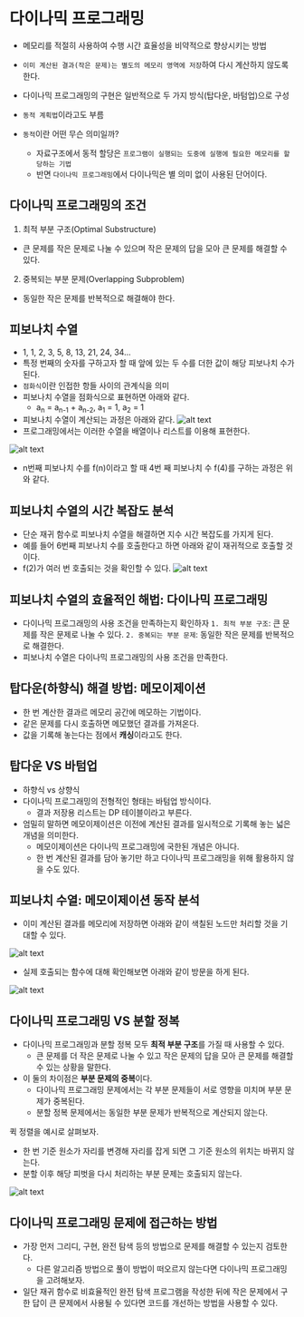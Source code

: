 # 다이나믹 프로그래밍
- 메모리를 적절히 사용하여 수행 시간 효율성을 비약적으로 향상시키는 방법
- `이미 계산된 결과(작은 문제)는 별도의 메모리 영역에 저장`하여 다시 계산하지 않도록 한다.
- 다이나믹 프로그래밍의 구현은 일반적으로 두 가지 방식(탑다운, 바텀업)으로 구성

- `동적 계획법`이라고도 부름
- `동적`이란 어떤 무슨 의미일까?
  - 자료구조에서 동적 할당은 `프로그램이 실행되는 도중에 실행에 필요한 메모리를 할당하는 기법`
  - 반면 `다이나믹 프로그래밍`에서 다이나믹은 별 의미 없이 사용된 단어이다.

## 다이나믹 프로그래밍의 조건
1. 최적 부분 구조(Optimal Substructure)
  - 큰 문제를 작은 문제로 나눌 수 있으며 작은 문제의 답을 모아 큰 문제를 해결할 수 있다.
2. 중복되는 부분 문제(Overlapping Subproblem)
  - 동일한 작은 문제를 반복적으로 해결해야 한다.

## 피보나치 수열
- 1, 1, 2, 3, 5, 8, 13, 21, 24, 34...
- 특정 번째의 숫자를 구하고자 할 때 앞에 있는 두 수를 더한 값이 해당 피보나치 수가 된다.
- `점화식`이란 인접한 항들 사이의 관계식을 의미
- 피보나치 수열을 점화식으로 표현하면 아래와 같다.
  - a<sub>n</sub> = a<sub>n-1</sub> + a<sub>n-2</sub>, a<sub>1</sub> = 1, a<sub>2</sub> = 1
- 피보나치 수열이 계산되는 과정은 아래와 같다.
![alt text](image.png)
- 프로그래밍에서는 이러한 수열을 배열이나 리스트를 이용해 표현한다.

![alt text](image-1.png)
- n번째 피보나치 수를 f(n)이라고 할 때 4번 째 피보나치 수 f(4)를 구하는 과정은 위와 같다.

## 피보나치 수열의 시간 복잡도 분석
- 단순 재귀 함수로 피보나치 수열을 해결하면 지수 시간 복잡도를 가지게 된다.
- 예를 들어 6번째 피보나치 수를 호출한다고 하면 아래와 같이 재귀적으로 호출할 것이다.
- f(2)가 여러 번 호출되는 것을 확인할 수 있다. 
![alt text](image-2.png)

## 피보나치 수열의 효율적인 해법: 다이나믹 프로그래밍
- 다이나믹 프로그래밍의 사용 조건을 만족하는지 확인하자
  `1. 최적 부분 구조`: 큰 문제를 작은 문제로 나눌 수 있다.
  `2. 중복되는 부분 문제`: 동일한 작은 문제를 반복적으로 해결한다.
- 피보나치 수열은 다이나믹 프로그래밍의 사용 조건을 만족한다.

## 탑다운(하향식) 해결 방법: 메모이제이션
- 한 번 계산한 결과르 메모리 공간에 메모하는 기법이다.
- 같은 문제를 다시 호출하면 메모했던 결과를 가져온다.
- 값을 기록해 놓는다는 점에서 **캐싱**이라고도 한다.

## 탑다운 VS 바텀업
- 하향식 vs 상향식
- 다이나믹 프로그래밍의 전형적인 형태는 바텀업 방식이다.
  - 결과 저장용 리스트는 DP 테이블이라고 부른다.
- 엄밀히 말하면 메모이제이션은 이전에 계산된 결과를 일시적으로 기록해 놓는 넓은 개념을 의미한다.
  - 메모이제이션은 다이나믹 프로그래밍에 국한된 개념은 아니다.
  - 한 번 계산된 결과를 담아 놓기만 하고 다이나믹 프로그래밍을 위해 활용하지 않을 수도 있다.

## 피보나치 수열: 메모이제이션 동작 분석
- 이미 계산된 결과를 메모리에 저장하면 아래와  같이 색칠된 노드만 처리할 것을 기대할 수 있다.

![alt text](image-3.png)

- 실제 호출되는 함수에 대해 확인해보면 아래와 같이 방문을 하게 된다.

![alt text](image-4.png)

## 다이나믹 프로그래밍 VS 분할 정복
- 다이나믹 프로그래밍과 분할 정복 모두 **최적 부분 구조**를 가질 때 사용할 수 있다.
  - 큰 문제를 더 작은 문제로 나눌 수 있고 작은 문제의 답을 모아 큰 문제를 해결할 수 있는 상황을 말한다.
- 이 둘의 차이점은 **부분 문제의 중복**이다.
  - 다이나믹 프로그래밍 문제에서는 각 부분 문제들이 서로 영향을 미치며 부분 문제가 중복된다.
  - 분할 정복 문제에서는 동일한 부분 문제가 반복적으로 계산되지 않는다.

퀵 정렬을 예시로 살펴보자.
- 한 번 기준 원소가 자리를 변경해 자리를 잡게 되면 그 기준 원소의 위치는 바뀌지 않는다.
- 분할 이후 해당 피벗을 다시 처리하는 부분 문제는 호출되지 않는다.

![alt text](image-5.png)

## 다이나믹 프로그래밍 문제에 접근하는 방법
- 가장 먼저 그리디, 구현, 완전 탐색 등의 방법으로 문제를 해결할 수 있는지 검토한다.
  - 다른 알고리즘 방법으로 풀이 방법이 떠오르지 않는다면 다이나믹 프로그래밍을 고려해보자.
- 일단 재귀 함수로 비효율적인 완전 탐색 프로그램을 작성한 뒤에 작은 문제에서 구한 답이 큰 문제에서 사용될 수 있다면 코드를 개선하는 방법을 사용할 수 있다.
